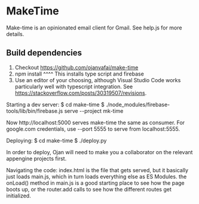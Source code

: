 # MakeTime

Make-time is an opinionated email client for Gmail. See help.js for more details.

## Build dependencies
1. Checkout https://github.com/ojanvafai/make-time
2. npm install
  ^^^^ This installs type script and firebase
3. Use an editor of your choosing, although Visual Studio Code works particularly well with typescript integration. See https://stackoverflow.com/posts/30319507/revisions.

Starting a dev server:
$ cd make-time
$ ./node_modules/firebase-tools/lib/bin/firebase.js serve --project mk-time

Now http://localhost:5000 serves make-time the same as consumer. For google.com credentials, use --port 5555 to serve from localhost:5555.

Deploying:
$ cd make-time
$ ./deploy.py

In order to deploy, Ojan will need to make you a collaborator on the relevant appengine projects first.

Navigating the code:
index.html is the file that gets served, but it basically just loads main.js, which in turn loads everything
else as ES Modules. the onLoad() method in main.js is a good starting place to see how the page boots up, or
the router.add calls to see how the different routes get initialized.

